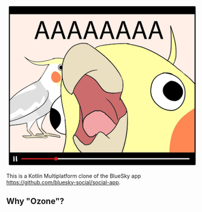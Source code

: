 ![icon.png](icon.png)

This is a Kotlin Multiplatform clone of the BlueSky app https://github.com/bluesky-social/social-app.

## Why "Ozone"?
